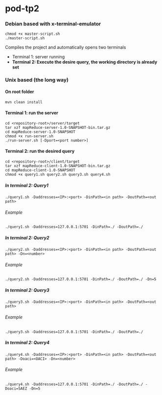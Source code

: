 # pod-tp2

### Debian based with x-terminal-emulator
```
chmod +x master-script.sh
./master-script.sh
```
Compiles the project and automatically opens two terminals
* Terminal 1: server running
* **Terminal 2: Execute the desire query, the working directory is already set**


### Unix based (the long way)

#### On root folder
```
mvn clean install
```

#### Terminal 1: run the server
```
cd <repository-root>/server/target
tar xzf mapReduce-server-1.0-SNAPSHOT-bin.tar.gz
cd mapReduce-server-1.0-SNAPSHOT
chmod +x run-server.sh
./run-server.sh [-Dport=<port number>]
```

#### Terminal 2: run the desired query
```
cd <repository-root>/client/target
tar xzf mapReduce-client-1.0-SNAPSHOT-bin.tar.gz
cd mapReduce-client-1.0-SNAPSHOT
chmod +x query1.sh query2.sh query3.sh query4.sh
```

##### In terminal 2: Query1
```
./query1.sh -Daddresses=<IP>:<port> -DinPath=<in path> -DoutPath=<out path>
```

###### Example
```
./query1.sh -Daddresses=127.0.0.1:5701 -DinPath=./ -DoutPath=./
```

##### In terminal 2: Query2
```
./query2.sh -Daddresses=<IP>:<port> -DinPath=<in path> -DoutPath=<out path> -Dn=<number>
```

###### Example
```
./query2.sh -Daddresses=127.0.0.1:5701 -DinPath=./ -DoutPath=./ -Dn=5
```

##### In terminal 2: Query3
```
./query3.sh -Daddresses=<IP>:<port> -DinPath=<in path> -DoutPath=<out path>
```

###### Example
```
./query3.sh -Daddresses=127.0.0.1:5701 -DinPath=./ -DoutPath=./
```

##### In terminal 2: Query4
```
./query4.sh -Daddresses=<IP>:<port> -DinPath=<in path> -DoutPath=<out path> -Doaci=<OACI> -Dn=<number>
```

###### Example
```
./query4.sh -Daddresses=127.0.0.1:5701 -DinPath=./ -DoutPath=./ -Doaci=SAEZ -Dn=5
```